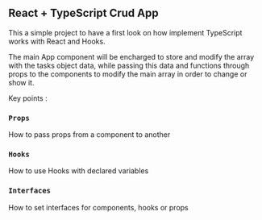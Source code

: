 
## React + TypeScript Crud App

This a simple project to have a first look on how implement TypeScript works with React and Hooks.

The main App component will be encharged to store and modify the array with the tasks object data,
while passing this data  and functions through props to the components to modify the main array in order to change or show it.  

Key points : 

### `Props` 

How to pass props from a component to another 

### `Hooks` 

How to use Hooks with declared variables 

### `Interfaces` 

How to set interfaces for components, hooks or props 



